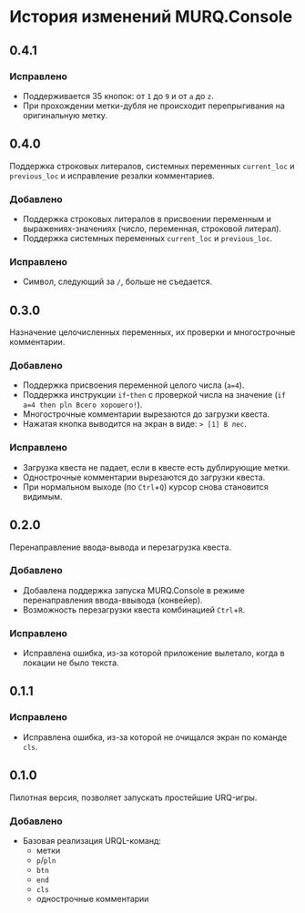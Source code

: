 # История изменений MURQ.Console

## 0.4.1
### Исправлено
- Поддерживается 35 кнопок: от `1` до `9` и от `a` до `z`.
- При прохождении метки-дубля не происходит перепрыгивания на оригинальную метку.

## 0.4.0
Поддержка строковых литералов, системных переменных `current_loc` и `previous_loc` и исправление резалки комментариев.
### Добавлено
- Поддержка строковых литералов в присвоении переменным и выражениях-значениях (число, переменная, строковой литерал).
- Поддержка системных переменных `current_loc` и `previous_loc`.
### Исправлено
- Символ, следующий за `/`, больше не съедается.

## 0.3.0
Назначение целочисленных переменных, их проверки и многострочные комментарии.
### Добавлено
- Поддержка присвоения переменной целого числа (`a=4`).
- Поддержка инструкции `if`-`then` с проверкой числа на значение (`if a=4 then pln Всего хорошего!`).
- Многострочные комментарии вырезаются до загрузки квеста.
- Нажатая кнопка выводится на экран в виде: `> [1] В лес`.
### Исправлено
- Загрузка квеста не падает, если в квесте есть дублирующие метки.
- Однострочные комментарии вырезаются до загрузки квеста.
- При нормальном выходе (по `Ctrl`+`Q`) курсор снова становится видимым.

## 0.2.0
Перенаправление ввода-вывода и перезагрузка квеста.
### Добавлено
- Добавлена поддержка запуска MURQ.Console в режиме перенаправления ввода-ввывода (конвейер).
- Возможность перезагрузки квеста комбинацией `Ctrl`+`R`.
### Исправлено
- Исправлена ошибка, из-за которой приложение вылетало, когда в локации не было текста.

## 0.1.1
### Исправлено
- Исправлена ошибка, из-за которой не очищался экран по команде `cls`.

## 0.1.0
Пилотная версия, позволяет запускать простейшие URQ-игры.
### Добавлено
- Базовая реализация URQL-команд:
	- метки
	- `p`/`pln`
	- `btn`
	- `end`
	- `cls`
	- однострочные комментарии